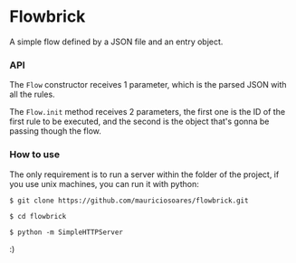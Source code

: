 # Flowbrick

A simple flow defined by a JSON file and an entry object.

### API

The `Flow` constructor receives 1 parameter, which is the parsed JSON with all the rules.

The `Flow.init` method receives 2 parameters, the first one is the ID of the first rule to be executed, and the second is the object that's gonna be passing though the flow.

### How to use

The only requirement is to run a server within the folder of the project, if you use unix machines, you can run it with python:

```
$ git clone https://github.com/mauriciosoares/flowbrick.git

$ cd flowbrick

$ python -m SimpleHTTPServer
```

:)
